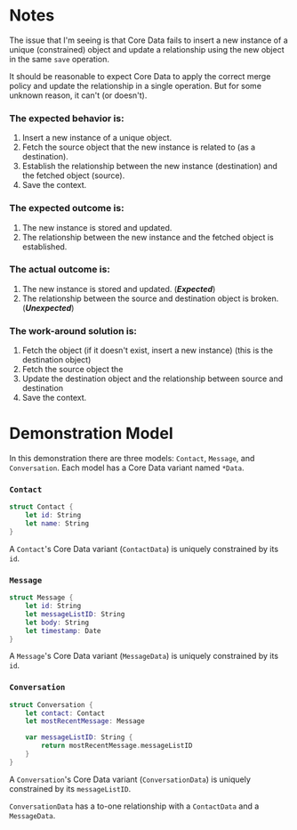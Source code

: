 #  Notes

The issue that I'm seeing is that Core Data fails to insert a new instance of a unique (constrained) object and update a relationship using the new object in the same `save` operation.

It should be reasonable to expect Core Data to apply the correct merge policy and update the relationship in a single operation. But for some unknown reason, it can't (or doesn't).

### The expected behavior is:
1. Insert a new instance of a unique object.
2. Fetch the source object that the new instance is related to (as a destination).
3. Establish the relationship between the new instance (destination) and the fetched object (source).
4. Save the context.

### The expected outcome is:
1. The new instance is stored and updated.
2. The relationship between the new instance and the fetched object is established.

### The actual outcome is:
1. The new instance is stored and updated. (***Expected***)
2. The relationship between the source and destination object is broken. (***Unexpected***)

### The work-around solution is:
1. Fetch the object (if it doesn't exist, insert a new instance) (this is the destination object)
2. Fetch the source object the
3. Update the destination object and the relationship between source and destination
4. Save the context.

# Demonstration Model

In this demonstration there are three models: `Contact`, `Message`, and `Conversation`. Each model has a Core Data variant named `*Data`.

### `Contact`

```swift
struct Contact {
    let id: String
    let name: String
}
```

A `Contact`'s Core Data variant (`ContactData`) is uniquely constrained by its `id`.

### `Message`

```swift
struct Message {
    let id: String
    let messageListID: String
    let body: String
    let timestamp: Date
}
```
A `Message`'s Core Data variant (`MessageData`) is uniquely constrained by its `id`.

### `Conversation`

```swift
struct Conversation {
    let contact: Contact
    let mostRecentMessage: Message

    var messageListID: String {
        return mostRecentMessage.messageListID
    }
}
```

A `Conversation`'s Core Data variant (`ConversationData`) is uniquely constrained by its `messageListID`.

`ConversationData` has a to-one relationship with a `ContactData` and a `MessageData`.
